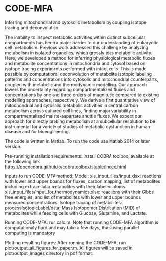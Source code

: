# CODE-MFA
Inferring mitochondrial and cytosolic metabolism by coupling isotope tracing and deconvolution

The inability to inspect metabolic activities within distinct subcellular compartments has been a major barrier to our understanding of eukaryotic cell metabolism. Previous work addressed this challenge by analyzing metabolism in isolated organelles, which grossly bias metabolic activity. Here, we developed a method for inferring physiological metabolic fluxes and metabolite concentrations in mitochondria and cytosol based on isotope tracing experiments performed with intact cells. This is made possible by computational deconvolution of metabolite isotopic labeling patterns and concentrations into cytosolic and mitochondrial counterparts, coupled with metabolic and thermodynamic modelling. Our approach lowers the uncertainty regarding compartmentalized fluxes and concentrations by one and three orders of magnitude compared to existing modelling approaches, respectively. We derive a first quantitative view of mitochondrial and cytosolic metabolic activities in central carbon metabolism across cultured cell lines, finding major variability in compartmentalized malate-aspartate shuttle fluxes. We expect our approach for directly probing metabolism at a subcellular resolution to be instrumental for a variety of studies of metabolic dysfunction in human disease and for bioengineering.

The code is written in Matlab.
To run the code use Matlab 2014 or later version.

Pre-running installation requirements:
Install COBRA toolbox, available at the following link https://opencobra.github.io/cobratoolbox/stable/index.html

Inputs to run CODE-MFA method:
Model: 
xls_input_files/input.xlsx: reactions with lower and upper bounds for fluxes, carbon mapping, list of metabolites including extracellular metabolites with their labeled atoms.
xls_input_files/input_for_thermodynamics.xlsx: reactions with their Gibbs free energies, and list of metabolites with lower and upper bounds measured concentrations.
Isotope tracing of metabolites:
processIsotopicLabel/data: Mass Isotopomer Distribution (MID) of metabolites while feeding cells with Glucose, Glutamine, and Lactate.

Running CODE-MFA:
run calc.m.
Note that running CODE-MFA algorithm is computationaly hard and may take a few days, thus using parallel computing is mandatory.

Plotting resulting figures:
After running the CODE-MFA, run plot/output_all_figures_for_paper.m. All figures will be saved in plot/output_images directory in pdf format.

